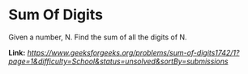 # Sum Of Digits
Given a number, N. Find the sum of all the digits of N.  
  
**Link:** _https://www.geeksforgeeks.org/problems/sum-of-digits1742/1?page=1&difficulty=School&status=unsolved&sortBy=submissions_
